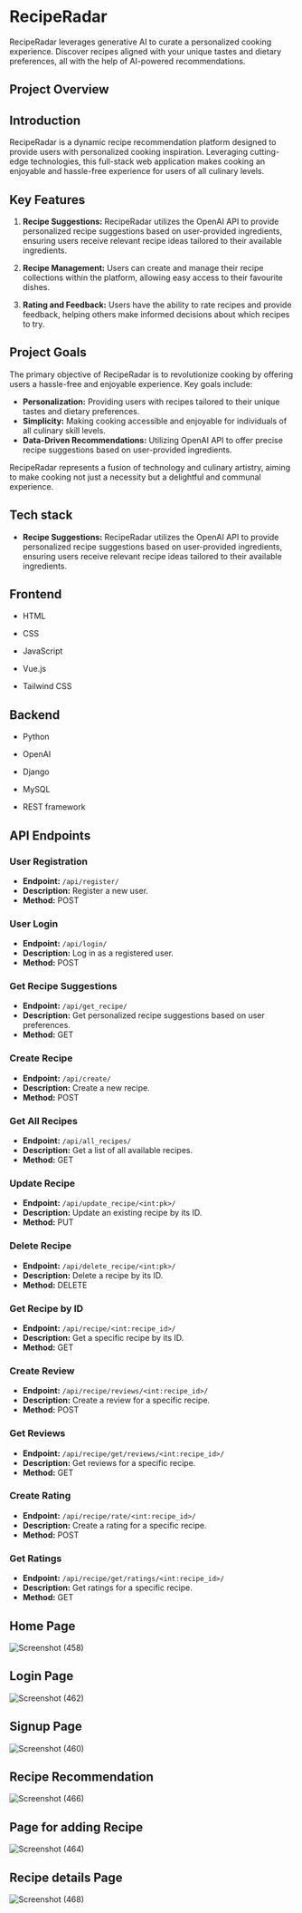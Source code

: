 # RecipeRadar

RecipeRadar leverages generative AI to curate a personalized cooking experience. Discover recipes aligned with your unique tastes and dietary preferences, all with the help of AI-powered recommendations.

## Project Overview

## Introduction
RecipeRadar is a dynamic recipe recommendation platform designed to provide users with personalized cooking inspiration. Leveraging cutting-edge technologies, this full-stack web application makes cooking an enjoyable and hassle-free experience for users of all culinary levels.

## Key Features
1. **Recipe Suggestions:** RecipeRadar utilizes the OpenAI API to provide personalized recipe suggestions based on user-provided ingredients, ensuring users receive relevant recipe ideas tailored to their available ingredients.

2. **Recipe Management:** Users can create and manage their recipe collections within the platform, allowing easy access to their favourite dishes.

3. **Rating and Feedback:** Users have the ability to rate recipes and provide feedback, helping others make informed decisions about which recipes to try.

## Project Goals
The primary objective of RecipeRadar is to revolutionize cooking by offering users a hassle-free and enjoyable experience. Key goals include:
- **Personalization:** Providing users with recipes tailored to their unique tastes and dietary preferences.
- **Simplicity:** Making cooking accessible and enjoyable for individuals of all culinary skill levels.
- **Data-Driven Recommendations:** Utilizing OpenAI API to offer precise recipe suggestions based on user-provided ingredients.


RecipeRadar represents a fusion of technology and culinary artistry, aiming to make cooking not just a necessity but a delightful and communal experience.

## Tech stack

- **Recipe Suggestions:** RecipeRadar utilizes the OpenAI API to provide personalized recipe suggestions based on user-provided ingredients, ensuring users receive relevant recipe ideas tailored to their available ingredients.
  
## Frontend

- HTML
  
- CSS

- JavaScript

- Vue.js

- Tailwind CSS

## Backend

- Python
  
- OpenAI
  
- Django

- MySQL

- REST framework

## API Endpoints

### User Registration
- **Endpoint:** `/api/register/`
- **Description:** Register a new user.
- **Method:** POST

### User Login
- **Endpoint:** `/api/login/`
- **Description:** Log in as a registered user.
- **Method:** POST

### Get Recipe Suggestions
- **Endpoint:** `/api/get_recipe/`
- **Description:** Get personalized recipe suggestions based on user preferences.
- **Method:** GET

### Create Recipe
- **Endpoint:** `/api/create/`
- **Description:** Create a new recipe.
- **Method:** POST

### Get All Recipes
- **Endpoint:** `/api/all_recipes/`
- **Description:** Get a list of all available recipes.
- **Method:** GET

### Update Recipe
- **Endpoint:** `/api/update_recipe/<int:pk>/`
- **Description:** Update an existing recipe by its ID.
- **Method:** PUT

### Delete Recipe
- **Endpoint:** `/api/delete_recipe/<int:pk>/`
- **Description:** Delete a recipe by its ID.
- **Method:** DELETE

### Get Recipe by ID
- **Endpoint:** `/api/recipe/<int:recipe_id>/`
- **Description:** Get a specific recipe by its ID.
- **Method:** GET

### Create Review
- **Endpoint:** `/api/recipe/reviews/<int:recipe_id>/`
- **Description:** Create a review for a specific recipe.
- **Method:** POST

### Get Reviews
- **Endpoint:** `/api/recipe/get/reviews/<int:recipe_id>/`
- **Description:** Get reviews for a specific recipe.
- **Method:** GET

### Create Rating
- **Endpoint:** `/api/recipe/rate/<int:recipe_id>/`
- **Description:** Create a rating for a specific recipe.
- **Method:** POST

### Get Ratings
- **Endpoint:** `/api/recipe/get/ratings/<int:recipe_id>/`
- **Description:** Get ratings for a specific recipe.
- **Method:** GET

## Home Page

![Screenshot (458)](https://github.com/sharunnd/recipe-radar/assets/119393327/db11c2c2-4da4-47e3-bb21-d0f84bfcb77f)

## Login Page

![Screenshot (462)](https://github.com/sharunnd/recipe-radar/assets/119393327/7110847a-42ee-435f-857a-e091dd689709)

## Signup Page

![Screenshot (460)](https://github.com/sharunnd/recipe-radar/assets/119393327/76d11e92-b68c-474c-bf5f-3e6439e8f97d)

## Recipe Recommendation

![Screenshot (466)](https://github.com/sharunnd/recipe-radar/assets/119393327/e3ffd74b-54a0-4ee1-8a76-565b9a8f244b)

## Page for adding Recipe

![Screenshot (464)](https://github.com/sharunnd/recipe-radar/assets/119393327/f9fb21d4-0522-48e5-8f25-58b292ef3fc7)

## Recipe details Page

![Screenshot (468)](https://github.com/sharunnd/recipe-radar/assets/119393327/7e4b713e-e4ec-4938-aa1e-23dda35024b5)




